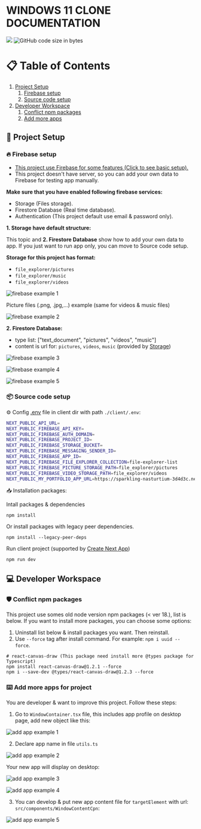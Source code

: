 # WINDOWS 11 CLONE DOCUMENTATION

<img src="https://img.shields.io/github/stars/minhtrifit/windows-11-clone"/> ![GitHub code size in bytes](https://img.shields.io/github/languages/code-size/minhtrifit/windows-11-clone)

# 📋 Table of Contents

1. [Project Setup](#project-setup)
   1. [Firebase setup](#firebase-setup)
   2. [Source code setup](#source-code-setup)
2. [Developer Workspace](#developer-workspace)
   1. [Conflict npm packages](#conflict-npm-packages)
   2. [Add more apps](#add-more-apps)

## 💽 Project Setup <a name="project-setup"></a>

### 🔥 Firebase setup <a name="firebase-setup"></a>

- [This project use Firebase for some features (Click to see basic setup).](https://mydevpa.ge/blog/how-to-setup-firebase-firestore-with-nextjs-14)
- This project doesn't have server, so you can add your own data to Firebase for testing app manually.

**Make sure that you have enabled following firebase services:**

- Storage (Files storage).
- Firestore Database (Real time database).
- Authentication (This project default use email & password only).

**1. Storage have default structure:**

This topic and **2. Firestore Database** show how to add your own data to app. If you just want to run app only, you can move to <a name="source-code-setup">Source code setup</a>.

**Storage for this project has format:**

- `file_explorer/pictures`
- `file_explorer/music`
- `file_explorer/videos`

![firebase example 1](showcase/6.png)

Picture files (.png, .jpg,...) example (same for videos & music files)

![firebase example 2](showcase/7.png)

**2. Firestore Database:**

- type list: ["text_document", "pictures", "videos", "music"]
- content is url for: `pictures`, `videos`, `music` (provided by [Storage](https://firebase.google.com/docs/storage/web/start))

![firebase example 3](showcase/8.png)

![firebase example 4](showcase/9.png)

![firebase example 5](showcase/10.png)

### 📦 Source code setup <a name="source-code-setup"></a>

⚙️ Config [.env]() file in client dir with path `./client/.env`:

```bash
NEXT_PUBLIC_API_URL=
NEXT_PUBLIC_FIREBASE_API_KEY=
NEXT_PUBLIC_FIREBASE_AUTH_DOMAIN=
NEXT_PUBLIC_FIREBASE_PROJECT_ID=
NEXT_PUBLIC_FIREBASE_STORAGE_BUCKET=
NEXT_PUBLIC_FIREBASE_MESSAGING_SENDER_ID=
NEXT_PUBLIC_FIREBASE_APP_ID=
NEXT_PUBLIC_FIREBASE_FILE_EXPLORER_COLLECTION=file-explorer-list
NEXT_PUBLIC_FIREBASE_PICTURE_STORAGE_PATH=file_explorer/pictures
NEXT_PUBLIC_FIREBASE_VIDEO_STORAGE_PATH=file_explorer/videos
NEXT_PUBLIC_MY_PORTFOLIO_APP_URL=https://sparkling-nasturtium-3d4d3c.netlify.app
```

📥 Installation packages:

Intall packages & dependencies

```console
npm install
```

Or install packages with legacy peer dependencies.

```console
npm install --legacy-peer-deps
```

Run client project (supported by [Create Next App](https://nextjs.org/docs/getting-started/installation))

```console
npm run dev
```

## 💻 Developer Workspace <a name="developer-workspace"></a>

### 🛡️ Conflict npm packages <a name="conflict-npm-packages"></a>

This project use somes old node version npm packages (< ver 18.), list is below. If you want to install more packages, you can choose some options:

1. Uninstall list below & install packages you want. Then reinstall.
2. Use `--force` tag after install command. For example: `npm i uuid --force`.

```console
# react-canvas-draw (This package need install more @types package for Typescript)
npm install react-canvas-draw@1.2.1 --force
npm i --save-dev @types/react-canvas-draw@1.2.3 --force
```

### ⌨️ Add more apps for project <a name="add-more-apps"></a>

You are developer & want to improve this project. Follow these steps:

1. Go to `WindowContainer.tsx` file, this includes app profile on desktop page, add new object like this:

![add app example 1](showcase/1.png)

2. Declare app name in file `utils.ts`

![add app example 2](showcase/2.png)

Your new app will display on desktop:

![add app example 3](showcase/3.png)

![add app example 4](showcase/4.png)

3. You can develop & put new app content file for `targetElement` with url: `src/components/WindowContentCpn`:

![add app example 5](showcase/5.png)
